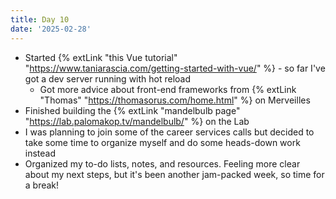 ```yaml
---
title: Day 10
date: '2025-02-28'
---
```


- Started {% extLink "this Vue tutorial" "https://www.taniarascia.com/getting-started-with-vue/" %} - so far I've got a dev server running with hot reload
  - Got more advice about front-end frameworks from {% extLink "Thomas" "https://thomasorus.com/home.html" %} on Merveilles
- Finished building the {% extLink "mandelbulb page" "https://lab.palomakop.tv/mandelbulb/" %} on the Lab
- I was planning to join some of the career services calls but decided to take some time to organize myself and do some heads-down work instead
- Organized my to-do lists, notes, and resources. Feeling more clear about my next steps, but it's been another jam-packed week, so time for a break!
